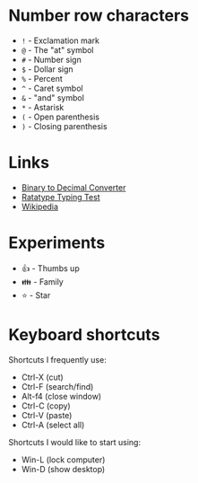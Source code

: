 # Number row characters

* `!` - Exclamation mark
* `@` - The "at" symbol
* `#` - Number sign
* `$` - Dollar sign
* `%` - Percent
* `^` - Caret symbol
* `&` - "and" symbol
* `*` - Astarisk 
* `(` - Open parenthesis
* `)` - Closing parenthesis

# Links

* [Binary to Decimal Converter](https://www.rapidtables.com/convert/number/binary-to-decimal.html)
* [Ratatype Typing Test](https://www.ratatype.com/typing-test/)
* [Wikipedia](https://en.wikipedia.org/wiki/Main_Page)

# Experiments

* 👍 - Thumbs up
* 👪 - Family
* ⭐ - Star

# Keyboard shortcuts

Shortcuts I frequently use: 
- Ctrl-X (cut)
- Ctrl-F (search/find)
- Alt-f4 (close window)
- Ctrl-C (copy)
- Ctrl-V (paste)
- Ctrl-A (select all)

Shortcuts I would like to start using: 
- Win-L (lock computer)
- Win-D (show desktop)
